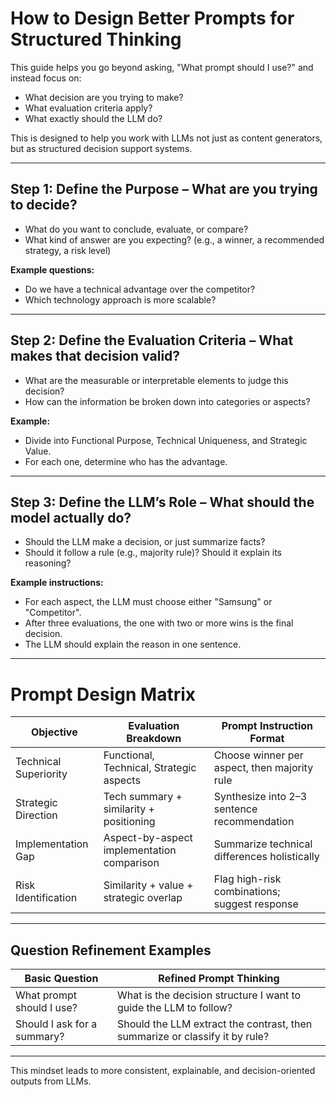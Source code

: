 # How to Design Better Prompts for Structured Thinking

This guide helps you go beyond asking, "What prompt should I use?" and instead focus on:

- What decision are you trying to make?
- What evaluation criteria apply?
- What exactly should the LLM do?

This is designed to help you work with LLMs not just as content generators, but as structured decision support systems.

---

## Step 1: Define the Purpose – What are you trying to decide?

- What do you want to conclude, evaluate, or compare?
- What kind of answer are you expecting? (e.g., a winner, a recommended strategy, a risk level)

**Example questions:**
- Do we have a technical advantage over the competitor?
- Which technology approach is more scalable?

---

## Step 2: Define the Evaluation Criteria – What makes that decision valid?

- What are the measurable or interpretable elements to judge this decision?
- How can the information be broken down into categories or aspects?

**Example:**
- Divide into Functional Purpose, Technical Uniqueness, and Strategic Value.
- For each one, determine who has the advantage.

---

## Step 3: Define the LLM’s Role – What should the model actually do?

- Should the LLM make a decision, or just summarize facts?
- Should it follow a rule (e.g., majority rule)? Should it explain its reasoning?

**Example instructions:**
- For each aspect, the LLM must choose either "Samsung" or "Competitor".
- After three evaluations, the one with two or more wins is the final decision.
- The LLM should explain the reason in one sentence.

---

# Prompt Design Matrix

| Objective             | Evaluation Breakdown                        | Prompt Instruction Format                      |
|----------------------|---------------------------------------------|------------------------------------------------|
| Technical Superiority | Functional, Technical, Strategic aspects    | Choose winner per aspect, then majority rule   |
| Strategic Direction   | Tech summary + similarity + positioning     | Synthesize into 2–3 sentence recommendation     |
| Implementation Gap    | Aspect-by-aspect implementation comparison | Summarize technical differences holistically   |
| Risk Identification   | Similarity + value + strategic overlap      | Flag high-risk combinations; suggest response  |

---

## Question Refinement Examples

| Basic Question                         | Refined Prompt Thinking                  |
|----------------------------------------|------------------------------------------|
| What prompt should I use?              | What is the decision structure I want to guide the LLM to follow? |
| Should I ask for a summary?            | Should the LLM extract the contrast, then summarize or classify it by rule? |

---

This mindset leads to more consistent, explainable, and decision-oriented outputs from LLMs.
